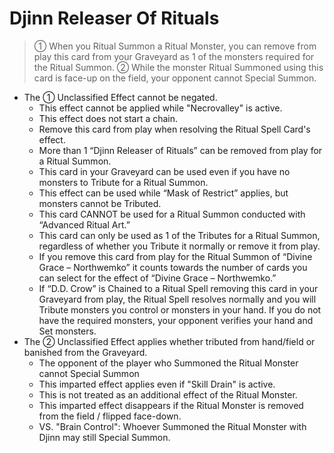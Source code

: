 # Djinn Releaser Of Rituals

> ① When you Ritual Summon a Ritual Monster, you can remove from play this card from your Graveyard as 1 of the monsters required for the Ritual Summon. ② While the monster Ritual Summoned using this card is face-up on the field, your opponent cannot Special Summon.

*   The ① Unclassified Effect cannot be negated.
    *   This effect cannot be applied while "Necrovalley" is active.
    *   This effect does not start a chain.
    *   Remove this card from play when resolving the Ritual Spell Card's effect.
    *   More than 1 “Djinn Releaser of Rituals” can be removed from play for a Ritual Summon.
    *   This card in your Graveyard can be used even if you have no monsters to Tribute for a Ritual Summon.
    *   This effect can be used while “Mask of Restrict” applies, but monsters cannot be Tributed.
    *   This card CANNOT be used for a Ritual Summon conducted with “Advanced Ritual Art.”
    *   This card can only be used as 1 of the Tributes for a Ritual Summon, regardless of whether you Tribute it normally or remove it from play.
    *   If you remove this card from play for the Ritual Summon of “Divine Grace – Northwemko” it counts towards the number of cards you can select for the effect of “Divine Grace – Northwemko.”
    *   If “D.D. Crow” is Chained to a Ritual Spell removing this card in your Graveyard from play, the Ritual Spell resolves normally and you will Tribute monsters you control or monsters in your hand. If you do not have the required monsters, your opponent verifies your hand and Set monsters.
*   The ② Unclassified Effect applies whether tributed from hand/field or banished from the Graveyard.
    *   The opponent of the player who Summoned the Ritual Monster cannot Special Summon
    *   This imparted effect applies even if "Skill Drain" is active.
    *   This is not treated as an additional effect of the Ritual Monster.
    *   This imparted effect disappears if the Ritual Monster is removed from the field / flipped face-down.
    *   VS. "Brain Control": Whoever Summoned the Ritual Monster with Djinn may still Special Summon.
